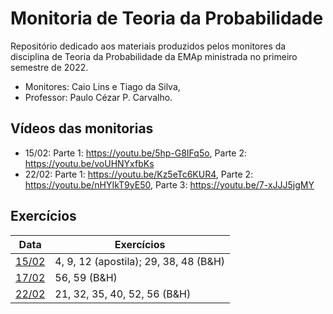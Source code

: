 # Monitoria de Teoria da Probabilidade

Repositório dedicado aos materiais produzidos pelos monitores da
disciplina de Teoria da Probabilidade da EMAp ministrada no primeiro
semestre de 2022.

* Monitores: Caio Lins e Tiago da Silva,
* Professor: Paulo Cézar P. Carvalho.

## Vídeos das monitorias

* 15/02: Parte 1: https://youtu.be/5hp-G8IFq5o, Parte 2: https://youtu.be/voUHNYxfbKs
* 22/02: Parte 1: https://youtu.be/Kz5eTc6KUR4, Parte 2: https://youtu.be/nHYIkT9yE50, Parte 3: https://youtu.be/7-xJJJ5jgMY

## Exercícios 

| Data | Exercícios | 
| ---- | ---- | 
| [15/02](./notes/monitoria-0215.pdf) | 4, 9, 12 (apostila); 29, 38, 48 (B&H) | 
| [17/02](./notes/monitoria-0217.pdf) | 56, 59 (B&H) | 
| [22/02](./notes/monitoria-0222.pdf) | 21, 32, 35, 40, 52, 56 (B&H) |

